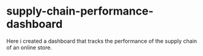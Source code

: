 # supply-chain-performance-dashboard
Here i created a dashboard that tracks the performance of the supply chain of an online store. 
